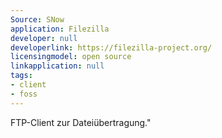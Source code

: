 ```yaml
---
Source: SNow
application: Filezilla
developer: null
developerlink: https://filezilla-project.org/
licensingmodel: open source
linkapplication: null
tags:
- client
- foss
---
```

FTP-Client zur Dateiübertragung."
